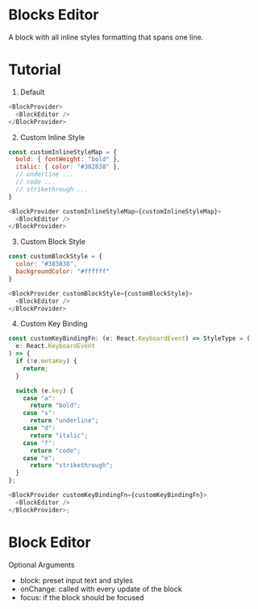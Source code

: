 # Blocks Editor

A block with all inline styles formatting that spans one line.

# Tutorial

1. Default

```javascript
<BlockProvider>
  <BlockEditor />
</BlockProvider>
```

2. Custom Inline Style

```javascript
const customInlineStyleMap = {
  bold: { fontWeight: "bold" },
  italic: { color: "#382838" },
  // underline ...
  // code ...
  // strikethrough ...
}

<BlockProvider customInlineStyleMap={customInlineStyleMap}>
  <BlockEditor />
</BlockProvider>
```

3. Custom Block Style

```javascript
const customBlockStyle = {
  color: "#383838",
  backgroundColor: "#ffffff"
}

<BlockProvider customBlockStyle={customBlockStyle}>
  <BlockEditor />
</BlockProvider>
```

4. Custom Key Binding

```javascript
const customKeyBindingFn: (e: React.KeyboardEvent) => StyleType = (
  e: React.KeyboardEvent
) => {
  if (!e.metaKey) {
    return;
  }

  switch (e.key) {
    case "a":
      return "bold";
    case "s":
      return "underline";
    case "d":
      return "italic";
    case "f":
      return "code";
    case "e":
      return "strikethrough";
  }
};

<BlockProvider customKeyBindingFn={customKeyBindingFn}>
  <BlockEditor />
</BlockProvider>;
```

# Block Editor

Optional Arguments

- block: preset input text and styles
- onChange: called with every update of the block
- focus: if the block should be focused
